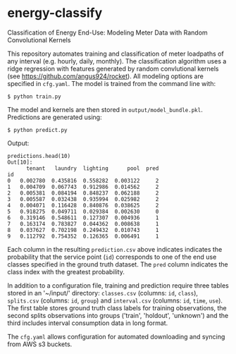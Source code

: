 # energy-classify
Classification of Energy End-Use: Modeling Meter Data with Random Convolutional Kernels

This repository automates training and classification of meter loadpaths of any interval (e.g. hourly, daily, monthly). The classification algorithm uses a ridge regression with features generated by random convlutional kernels (see https://github.com/angus924/rocket). All modeling options are specified in `cfg.yaml`. The model is trained from the command line with:

```$ python train.py```

The model and kernels are then stored in `output/model_bundle.pkl`. Predictions are generated using:

```$ python predict.py```

Output:
```
predictions.head(10)
Out[10]: 
      tenant   laundry  lighting      pool  pred
id                                              
0   0.002780  0.435816  0.558282  0.003122     2
1   0.004709  0.067743  0.912986  0.014562     2
2   0.005381  0.084194  0.848237  0.062188     2
3   0.005587  0.032438  0.935994  0.025982     2
4   0.004071  0.116428  0.840876  0.038625     2
5   0.918275  0.049711  0.029384  0.002630     0
6   0.319146  0.548611  0.127307  0.004936     1
7   0.163174  0.783827  0.044362  0.008638     1
8   0.037627  0.702198  0.249432  0.010743     1
9   0.112792  0.754352  0.126365  0.006491     1
```

Each column in the resulting `prediction.csv` above indicates indicates the probability that the service point (`id`) corresponds to one of the end use classes specified in the ground truth dataset. The `pred` column indicates the class index with the greatest probability.


In addition to a configuration file, training and prediction require three tables stored in an '~/input/' directory: `classes.csv` (columns: `id`, `class`), `splits.csv` (columns: `id`, `group`) and `interval.csv` (columns: `id`, `time`, `use`). The first table stores ground truth class labels for training observations, the second splits observations into groups ('train', 'holdout', 'unknown') and the third includes interval consumption data in long format. 

The `cfg.yaml` allows configuration for automated downloading and syncing from AWS s3 buckets.
